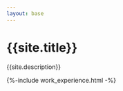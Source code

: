 ```yaml
---
layout: base
---
```


<h1>{{site.title}}</h1>
<p>{{site.description}}<p>

{%-include work_experience.html -%}
